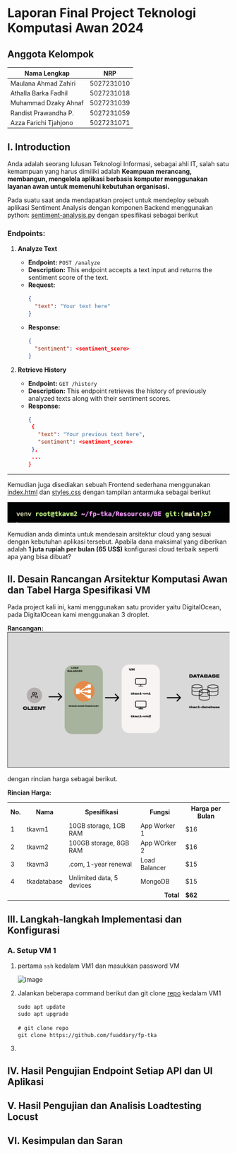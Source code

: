 # Laporan Final Project Teknologi Komputasi Awan 2024

## Anggota Kelompok

| Nama Lengkap          | NRP        |
| --------------------- | ---------- |
| Maulana Ahmad Zahiri  | 5027231010 |
| Athalla Barka Fadhil  | 5027231018 |
| Muhammad Dzaky Ahnaf  | 5027231039 |
| Randist Prawandha P.  | 5027231059 |
| Azza Farichi Tjahjono | 5027231071 |

## I. Introduction

Anda adalah seorang lulusan Teknologi Informasi, sebagai ahli IT, salah satu kemampuan yang harus dimiliki adalah **Keampuan merancang, membangun, mengelola aplikasi berbasis komputer menggunakan layanan awan untuk memenuhi kebutuhan organisasi.**

Pada suatu saat anda mendapatkan project untuk mendeploy sebuah aplikasi Sentiment Analysis dengan komponen Backend menggunakan python: [sentiment-analysis.py](/Resources/BE/sentiment-analysis.py) dengan spesifikasi sebagai berikut

### Endpoints:

1. **Analyze Text**

   - **Endpoint:** `POST /analyze`
   - **Description:** This endpoint accepts a text input and returns the sentiment score of the text.
   - **Request:**
     ```json
     {
       "text": "Your text here"
     }
     ```
   - **Response:**
     ```json
     {
       "sentiment": <sentiment_score>
     }
     ```

2. **Retrieve History**
   - **Endpoint:** `GET /history`
   - **Description:** This endpoint retrieves the history of previously analyzed texts along with their sentiment scores.
   - **Response:**
     ```json
     {
      {
        "text": "Your previous text here",
        "sentiment": <sentiment_score>
      },
      ...
     }
     ```

---

Kemudian juga disediakan sebuah Frontend sederhana menggunakan [index.html](/Resources/FE/index.html) dan [styles.css](/Resources/FE/styles.css) dengan tampilan antarmuka sebagai berikut

![alt text](image.png)

Kemudian anda diminta untuk mendesain arsitektur cloud yang sesuai dengan kebutuhan aplikasi tersebut. Apabila dana maksimal yang diberikan adalah **1 juta rupiah per bulan (65 US$)**
konfigurasi cloud terbaik seperti apa yang bisa dibuat?

## II. Desain Rancangan Arsitektur Komputasi Awan dan Tabel Harga Spesifikasi VM

Pada project kali ini, kami menggunakan satu provider yaitu DigitalOcean, pada DigitalOcean kami menggunakan 3 droplet.

**Rancangan:**
![Deskripsi Gambar](./images/rancangan-arsitektur.png)

dengan rincian harga sebagai berikut.

**Rincian Harga:**

<table>
  <tr>
    <th>No.</th>
    <th>Nama</th>
    <th>Spesifikasi</th>
    <th>Fungsi</th>
    <th>Harga per Bulan</th>
  </tr>
  <tr>
    <td>1</td>
    <td>tkavm1</td>
    <td>10GB storage, 1GB RAM</td>
    <td>App Worker 1</td>
    <td>$16</td>
  </tr>
  <tr>
    <td>2</td>
    <td>tkavm2</td>
    <td>100GB storage, 8GB RAM</td>
    <td>App WOrker 2</td>
    <td>$16</td>
  </tr>
  <tr>
    <td>3</td>
    <td>tkavm3</td>
    <td>.com, 1-year renewal</td>
    <td>Load Balancer</td>
    <td>$15</td>
  </tr>
  <tr>
    <td>4</td>
    <td>tkadatabase</td>
    <td>Unlimited data, 5 devices</td>
    <td>MongoDB</td>
    <td>$15</td>
  </tr>
  <tr>
    <td colspan="4" style="text-align:right;"><strong>Total</strong></td>
    <td><strong>$62</strong></td>
  </tr>
</table>



## III. Langkah-langkah Implementasi dan Konfigurasi
### A. Setup VM 1
1. pertama `ssh` kedalam VM1 dan masukkan password VM
   
   <img width="686" alt="image" src="https://github.com/DzakyAhnaf/FP-TKA-2024/assets/147925317/540fdd3f-b2f0-41c5-ae3b-ef3dc6c9e8a8">

2. Jalankan beberapa command berikut dan git clone [repo](https://github.com/fuaddary/fp-tka) kedalam VM1
   ```
   sudo apt update
   sudo apt upgrade

   # git clone repo
   git clone https://github.com/fuaddary/fp-tka
   ```

3. 


## IV. Hasil Pengujian Endpoint Setiap API dan UI Aplikasi
## V. Hasil Pengujian dan Analisis Loadtesting Locust
## VI. Kesimpulan dan Saran
